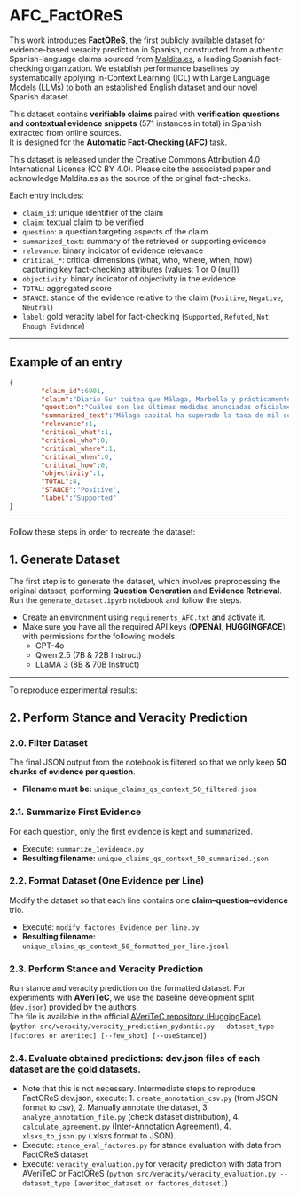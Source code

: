 # AFC_FactOReS

This work introduces **FactOReS**, the first publicly available dataset for evidence-based veracity prediction in Spanish, constructed from authentic Spanish-language claims sourced from [Maldita.es](https://maldita.es), a leading Spanish fact-checking organization. We establish performance baselines by systematically applying In-Context Learning (ICL) with Large Language Models (LLMs) to both an established English dataset and our novel Spanish dataset.

This dataset contains **verifiable claims** paired with **verification questions and contextual evidence snippets** (571 instances in total) in Spanish extracted from online sources.  
It is designed for the **Automatic Fact-Checking (AFC)** task.

This dataset is released under the Creative Commons Attribution 4.0 International License (CC BY 4.0). Please cite the associated paper and acknowledge Maldita.es as the source of the original fact-checks.

Each entry includes:
- `claim_id`: unique identifier of the claim  
- `claim`: textual claim to be verified  
- `question`: a question targeting aspects of the claim  
- `summarized_text`: summary of the retrieved or supporting evidence  
- `relevance`: binary indicator of evidence relevance  
- `critical_*`: critical dimensions (what, who, where, when, how) capturing key fact-checking attributes (values: 1 or 0 (null)) 
- `objectivity`: binary indicator of objectivity in the evidence  
- `TOTAL`: aggregated score  
- `STANCE`: stance of the evidence relative to the claim (`Positive`, `Negative`, `Neutral`)  
- `label`: gold veracity label for fact-checking (`Supported`, `Refuted`, `Not Enough Evidence`)  


---

## Example of an entry

```json
{
        "claim_id":6901,
        "claim":"Diario Sur tuitea que Málaga, Marbella y prácticamente toda la Costa del Sol cerrarán toda la actividad no esencial",
        "question":"Cuáles son las últimas medidas anunciadas oficialmente por el Ayuntamiento de Málaga sobre actividades no esenciales?",
        "summarized_text":"Málaga capital ha superado la tasa de mil contagios de COVID-19 por cada cien mil habitantes, lo que obliga al cierre de negocios no esenciales durante al menos 14 días a partir de este miércoles. Esta medida, establecida por la Junta de Andalucía, busca frenar la propagación del virus en sectores como la hostelería, comercio y cultura. Además, otros municipios como Casares, Ojén, Benaoján y otros también implementarán estas restricciones debido a la alta incidencia.",
        "relevance":1,
        "critical_what":1,
        "critical_who":0,
        "critical_where":1,
        "critical_when":0,
        "critical_how":0,
        "objectivity":1,
        "TOTAL":4,
        "STANCE":"Positive",
        "label":"Supported"
}
```

---


Follow these steps in order to recreate the dataset:

## 1. Generate Dataset

The first step is to generate the dataset, which involves preprocessing the original dataset, performing **Question Generation** and **Evidence Retrieval**.  
Run the `generate_dataset.ipynb` notebook and follow the steps.

- Create an environment using `requirements_AFC.txt` and activate it.  
- Make sure you have all the required API keys (**OPENAI**, **HUGGINGFACE**) with permissions for the following models:  
  - GPT-4o  
  - Qwen 2.5 (7B & 72B Instruct)  
  - LLaMA 3 (8B & 70B Instruct)  

---

To reproduce experimental results:


## 2. Perform Stance and Veracity Prediction

### 2.0. Filter Dataset  
The final JSON output from the notebook is filtered so that we only keep **50 chunks of evidence per question**.  
- **Filename must be:** `unique_claims_qs_context_50_filtered.json`

### 2.1. Summarize First Evidence  
For each question, only the first evidence is kept and summarized.  
- Execute: `summarize_1evidence.py`  
- **Resulting filename:** `unique_claims_qs_context_50_summarized.json`

### 2.2. Format Dataset (One Evidence per Line)  
Modify the dataset so that each line contains one **claim–question–evidence** trio.  
- Execute: `modify_factores_Evidence_per_line.py`  
- **Resulting filename:** `unique_claims_qs_context_50_formatted_per_line.jsonl`

### 2.3. Perform Stance and Veracity Prediction  
Run stance and veracity prediction on the formatted dataset. For experiments with **AVeriTeC**, we use the baseline development split (`dev.json`) provided by the authors.  
The file is available in the official [AVeriTeC repository (HuggingFace)](chenxwh/AVeriTeC).
(`python src/veracity/veracity_prediction_pydantic.py --dataset_type [factores or averitec] [--few_shot] [--useStance]`) 

### 2.4. Evaluate obtained predictions: dev.json files of each dataset are the gold datasets.
- Note that this is not necessary. Intermediate steps to reproduce FactOReS dev.json, execute: 1. `create_annotation_csv.py` (from JSON format to csv), 2. Manually annotate the dataset, 3. `analyze_annotation_file.py` (check dataset distribution), 4. `calculate_agreement.py` (Inter-Annotation Agreement), 4. `xlsxs_to_json.py` (.xlsxs format to JSON).
- Execute: `stance_eval_factores.py` for stance evaluation with data from FactOReS dataset
- Execute: `veracity_evaluation.py` for veracity prediction with data from AVeriTeC or FactOReS (`python src/veracity/veracity_evaluation.py --dataset_type [averitec_dataset or factores_dataset]`)
   
